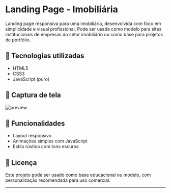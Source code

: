 # Landing Page - Imobiliária

Landing page responsiva para uma imobiliária, desenvolvida com foco em simplicidade e visual profissional. Pode ser usada como modelo para sites institucionais de empresas do setor imobiliário ou como base para projetos de portfólio.

## 🚀 Tecnologias utilizadas

- HTML5
- CSS3
- JavaScript (puro)

## 📸 Captura de tela

![preview](.renameb) 


## 📌 Funcionalidades

- Layout responsivo
- Animações simples com JavaScript
- Estilo rústico com tons escuros

## 📝 Licença

Este projeto pode ser usado como base educacional ou modelo, com personalização recomendada para uso comercial.

---

